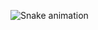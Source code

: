 













![Snake animation](https://github.com/mmarianatrindade/mmarianatrindade/blob/output/github-contribution-grid-snake.svg)
